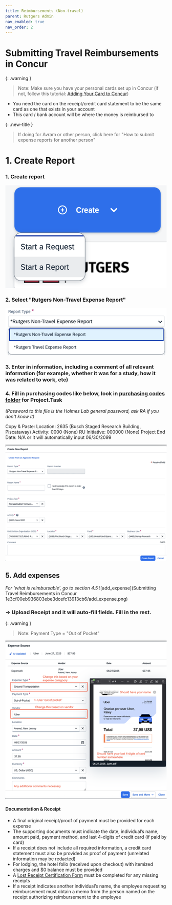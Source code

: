 ```yaml
---
title: Reimbursements (Non-travel)
parent: Rutgers Admin
nav_enabled: true 
nav_order: 2
---
```


# Submitting Travel Reimbursements in Concur

{: .warning } 
> Note:
Make sure you have your personal cards set up in Concur (if not, follow this tutorial: [Adding Your Card to Concur](https://holmeslab.github.io/holmeslab/docs/Admin/add-card-to-concur))
- You need the card on the receipt/credit card statement to be the same card as one that exists in your account
- This card / bank account will be where the money is reimbursed to 

{: .new-title } 
> If doing for Avram or other person, click here for "How to submit expense reports for another person"


# 1. Create Report
### 1. Create report  
![start_report](concur/start_report.png)

### 2. Select "Rutgers Non-Travel Expense Report"
![report_type](concur/report_type.png)

### 3. Enter in information, including a comment of all relevant information (for example, whether it was for a study, how it was related to work, etc)
### 4. Fill in purchasing codes like below, look in [purchasing codes folder](https://rutgers.box.com/s/8ly56weil3wey89dd6n6hw3eoaid06x9) for Project.Task
*(Password to this file is the Holmes Lab general password, ask RA if you don't know it)*

Copy & Paste:
Location: 2635 (Busch Staged Research Building, Piscataway)
Activity: 0000 (None)
RU Initiative: 000000 (None)
Project End Date: N/A or it will automatically input 06/30/2099

![report_codes](concur/report_codes.png)



## 5. Add expenses
*For ‘what is reimbursable’, go to section 4.5*
![add_expense](Submitting Travel Reimbursements in Concur 1e3cf00eb936803ebe3dcefc13913cb6/add_expense.png)

### -> Upload Receipt and it will auto-fill fields. Fill in the rest.

{: .warning } 
> Note:
Payment Type = "Out of Pocket"


![new](concur/new_report.png)
    
#### Documentation & Receipt
- A final original receipt/proof of payment must be provided for each expense
- The supporting documents must indicate the date, individual’s name, amount paid, payment method, and last 4-digits of credit card (if paid by card)
- If a receipt does not include all required information, a credit card statement must also be provided as proof of payment (unrelated information may be redacted)
- For lodging, the hotel folio (received upon checkout) with itemized charges and $0 balance must be provided
- A [Lost Receipt Certification Form](https://procurementservices.rutgers.edu/travel_policies_and_forms) must be completed for any missing receipts
- If a receipt indicates another individual’s name, the employee requesting reimbursement must obtain a memo from the person named on the receipt authorizing reimbursement to the employee
